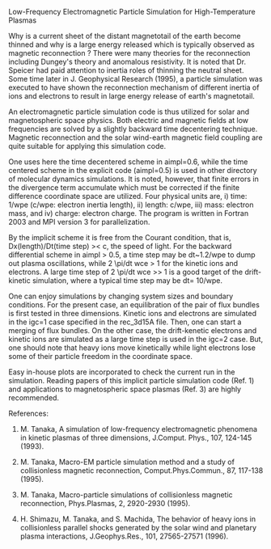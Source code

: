 Low-Frequency Electromagnetic Particle Simulation for High-Temperature Plasmas

Why is a current sheet of the distant magnetotail of the earth become thinned and why is a large energy released which is typically observed as magnetic reconnection ? There were many theories for the reconnection including Dungey's theory and anomalous resistivity. It is noted that Dr. Speicer had paid attention to inertia roles of thinning the neutral sheet. Some time later in J. Geophysical Research (1995), a particle simulation was executed to have shown the reconnection mechanism of different inertia of ions and electrons to result in large energy release of earth's magnetotail.

An electromagnetic particle simulation code is thus utilized for solar and magnetospheric space physics. Both electric and magnetic fields at low frequencies are solved by a slightly backward time decentering technique. Magnetic reconnection and the solar wind-earth magnetic field coupling are quite suitable for applying this simulation code.

One uses here the time decentered scheme in aimpl=0.6, while the time centered scheme in the explicit code (aimpl=0.5) is used in other directory of molecular dynamics simulations. It is noted, however, that finite errors in the divergence term accumulate which must be corrected if the finite difference coordinate space are utilized. Four physical units are, i) time: 1/wpe (c/wpe: electron inertia length), ii) length: c/wpe, iii) mass: electron mass, and iv) charge: electron charge. The program is written in Fortran 2003 and MPI version 3 for parallelization.

By the implicit scheme it is free from the Courant condition, that is, Dx(length)/Dt(time step) >< c, the speed of light. For the backward differential scheme in aimpl > 0.5, a time step may be dt~1.2/wpe to dump out plasma oscillations, while 2 \pi/dt wce > 1 for the kinetic ions and electrons. A large time step of 2 \pi/dt wce >> 1 is a good target of the drift-kinetic simulation, where a typical time step may be dt= 10/wpe.

One can enjoy simulations by changing system sizes and boundary conditions. For the present case, an equilibration of the pair of flux bundles is first tested in three dimensions. Kinetic ions and electrons are simulated in the igc=1 case specified in the rec_3d15A file. Then, one can start a merging of flux bundles. On the other case, the drift-kenetic electrons and kinetic ions are simulated as a large time step is used in the igc=2 case. But, one should note that heavy ions move kinetically while light electrons lose some of their particle freedom in the coordinate space.

Easy in-house plots are incorporated to check the current run in the simulation. Reading papers of this implicit particle simulation code (Ref. 1) and applications to magnetospheric space plasmas (Ref. 3) are highly recommended.


References:

1. M. Tanaka, A simulation of low-frequency electromagnetic phenomena in kinetic plasmas of three dimensions, J.Comput. Phys., 107, 124-145 (1993).

2. M. Tanaka, Macro-EM particle simulation method and a study of collisionless magnetic reconnection, Comput.Phys.Commun., 87, 117-138 (1995).

3. M. Tanaka, Macro-particle simulations of collisionless magnetic reconnection, Phys.Plasmas, 2, 2920-2930 (1995).

4. H. Shimazu, M. Tanaka, and S. Machida, The behavior of heavy ions in collisionless parallel shocks generated by the solar wind and planetary plasma interactions, J.Geophys.Res., 101, 27565-27571 (1996).


